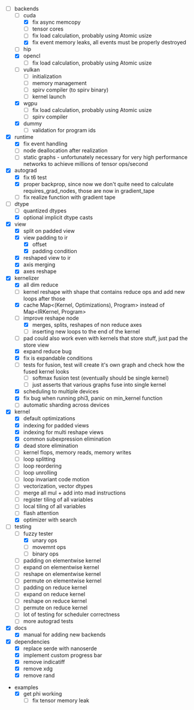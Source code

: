- [ ] backends
  - [ ] cuda
    - [x] fix async memcopy
    - [ ] tensor cores
    - [ ] fix load calculation, probably using Atomic usize
    - [x] fix event memory leaks, all events must be properly destroyed
  - [ ] hip
  - [x] opencl
    - [ ] fix load calculation, probably using Atomic usize
  - [ ] vulkan
    - [ ] initialization
    - [ ] memory management
    - [ ] spirv compiler (to spirv binary)
    - [ ] kernel launch
  - [x] wgpu
    - [ ] fix load calculation, probably using Atomic usize
    - [ ] spirv compiler
  - [x] dummy
    - [ ] validation for program ids
- [x] runtime
  - [x] fix event handling
  - [ ] node deallocation after realization
  - [ ] static graphs - unfortunately necessary for very high performance networks to achieve millions of tensor ops/second
- [x] autograd
  - [x] fix t6 test
  - [x] proper backprop, since now we don't quite need to calculate requires_grad_nodes, those are now in gradient_tape
  - [ ] fix realize function with gradient tape
- [ ] dtype
  - [ ] quantized dtypes
  - [x] optional implicit dtype casts
- [x] view
  - [x] split on padded view
  - [x] view padding to ir
    - [x] offset
    - [x] padding condition
  - [x] reshaped view to ir
  - [x] axis merging
  - [x] axes reshape
- [x] kernelizer
  - [x] all dim reduce
  - [ ] kernel reshape with shape that contains reduce ops and add new loops after those
  - [x] cache Map<(Kernel, Optimizations), Program> instead of Map<IRKernel, Program>
  - [ ] improve reshape node
    - [x] merges, splits, reshapes of non reduce axes
    - [ ] inserting new loops to the end of the kernel
  - [ ] pad could also work even with kernels that store stuff, just pad the store view
  - [x] expand reduce bug
  - [x] fix is expandable conditions
  - [ ] tests for fusion, test will create it's own graph and check how the fused kernel looks
    - [ ] softmax fusion test (eventually should be single kernel)
    - [ ] just asserts that various graphs fuse into single kernel
  - [x] scheduling to multiple devices
  - [x] fix bug when running phi3, panic on min_kernel function
  - [ ] automatic sharding across devices
- [x] kernel
  - [x] default optimizations
  - [x] indexing for padded views
  - [x] indexing for multi reshape views
  - [x] common subexpression elimination
  - [x] dead store elimination
  - [ ] kernel flops, memory reads, memory writes
  - [ ] loop splitting
  - [ ] loop reordering
  - [ ] loop unrolling
  - [ ] loop invariant code motion
  - [ ] vectorization, vector dtypes
  - [ ] merge all mul + add into mad instructions
  - [ ] register tiling of all variables
  - [ ] local tiling of all variables
  - [ ] flash attention
  - [x] optimizer with search
- [ ] testing
  - [ ] fuzzy tester
    - [x] unary ops
    - [ ] movemnt ops
    - [ ] binary ops
  - [ ] padding on elementwise kernel
  - [ ] expand on elementwise kernel
  - [ ] reshape on elementwise kernel
  - [ ] permute on elementwise kernel
  - [ ] padding on reduce kernel
  - [ ] expand on reduce kernel
  - [ ] reshape on reduce kernel
  - [ ] permute on reduce kernel
  - [ ] lot of testing for scheduler correctness
  - [ ] more autograd tests

- [x] docs
  - [x] manual for adding new backends
- [x] dependencies
  - [x] replace serde with nanoserde
  - [x] implement custom progress bar
  - [x] remove indicatiff
  - [x] remove xdg
  - [x] remove rand

- examples
  - [x] get phi working
    - [ ] fix tensor memory leak

